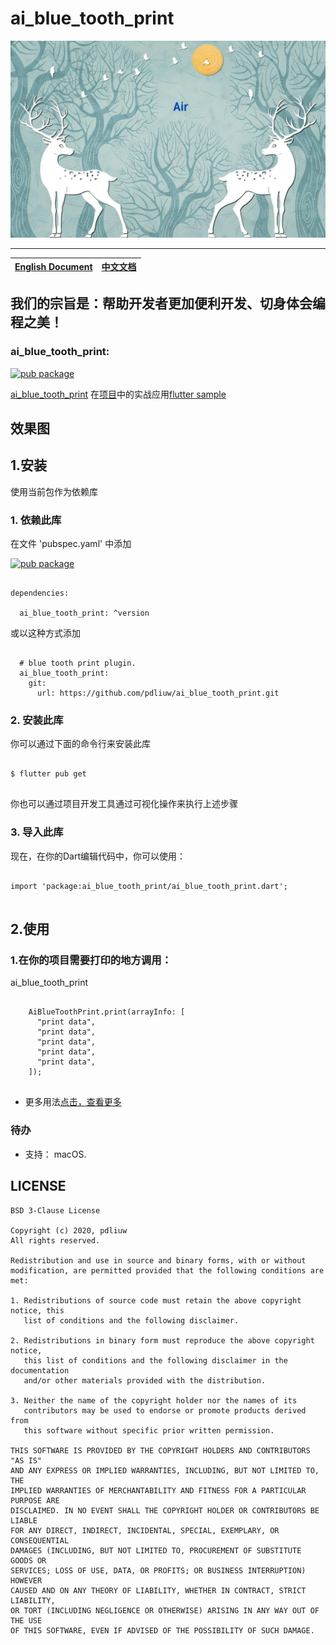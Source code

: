 # ai_blue_tooth_print

![totem](https://raw.githubusercontent.com/pdliuw/pdliuw.github.io/master/images/totem_four_logo.jpg)

-----

|[English Document](https://github.com/pdliuw/ai_blue_tooth_print/blob/master/README-EN.md)|[中文文档](https://github.com/pdliuw/ai_blue_tooth_print)|
|:-|:-|

## 我们的宗旨是：帮助开发者更加便利开发、切身体会编程之美！

### ai_blue_tooth_print:

[![pub package](https://img.shields.io/pub/v/ai_blue_tooth_print.svg)](https://pub.dev/packages/ai_blue_tooth_print)



[ai_blue_tooth_print](https://github.com/pdliuw/ai_blue_tooth_print) 在[项目](https://github.com/flutter-app-sample/flutter_app_sample)中的实战应用[flutter sample](https://github.com/flutter-app-sample/flutter_app_sample)

## 效果图




## 1.安装

使用当前包作为依赖库

### 1. 依赖此库

在文件 'pubspec.yaml' 中添加

[![pub package](https://img.shields.io/pub/v/ai_blue_tooth_print.svg)](https://pub.dev/packages/ai_blue_tooth_print)

```

dependencies:

  ai_blue_tooth_print: ^version

```

或以这种方式添加

```

  # blue tooth print plugin.
  ai_blue_tooth_print:
    git:
      url: https://github.com/pdliuw/ai_blue_tooth_print.git

```

### 2. 安装此库

你可以通过下面的命令行来安装此库

```

$ flutter pub get


```

你也可以通过项目开发工具通过可视化操作来执行上述步骤

### 3. 导入此库

现在，在你的Dart编辑代码中，你可以使用：

```

import 'package:ai_blue_tooth_print/ai_blue_tooth_print.dart';


```

## 2.使用

### 1.在你的项目需要打印的地方调用：

ai_blue_tooth_print 

```

    AiBlueToothPrint.print(arrayInfo: [
      "print data",
      "print data",
      "print data",
      "print data",
      "print data",
    ]);


```



* 更多用法[点击，查看更多](https://github.com/pdliuw/ai_blue_tooth_print/blob/master/README_DETAIL.md)

### 待办

* 支持： macOS.


## LICENSE


    BSD 3-Clause License
    
    Copyright (c) 2020, pdliuw
    All rights reserved.
    
    Redistribution and use in source and binary forms, with or without
    modification, are permitted provided that the following conditions are met:
    
    1. Redistributions of source code must retain the above copyright notice, this
       list of conditions and the following disclaimer.
    
    2. Redistributions in binary form must reproduce the above copyright notice,
       this list of conditions and the following disclaimer in the documentation
       and/or other materials provided with the distribution.
    
    3. Neither the name of the copyright holder nor the names of its
       contributors may be used to endorse or promote products derived from
       this software without specific prior written permission.
    
    THIS SOFTWARE IS PROVIDED BY THE COPYRIGHT HOLDERS AND CONTRIBUTORS "AS IS"
    AND ANY EXPRESS OR IMPLIED WARRANTIES, INCLUDING, BUT NOT LIMITED TO, THE
    IMPLIED WARRANTIES OF MERCHANTABILITY AND FITNESS FOR A PARTICULAR PURPOSE ARE
    DISCLAIMED. IN NO EVENT SHALL THE COPYRIGHT HOLDER OR CONTRIBUTORS BE LIABLE
    FOR ANY DIRECT, INDIRECT, INCIDENTAL, SPECIAL, EXEMPLARY, OR CONSEQUENTIAL
    DAMAGES (INCLUDING, BUT NOT LIMITED TO, PROCUREMENT OF SUBSTITUTE GOODS OR
    SERVICES; LOSS OF USE, DATA, OR PROFITS; OR BUSINESS INTERRUPTION) HOWEVER
    CAUSED AND ON ANY THEORY OF LIABILITY, WHETHER IN CONTRACT, STRICT LIABILITY,
    OR TORT (INCLUDING NEGLIGENCE OR OTHERWISE) ARISING IN ANY WAY OUT OF THE USE
    OF THIS SOFTWARE, EVEN IF ADVISED OF THE POSSIBILITY OF SUCH DAMAGE.

